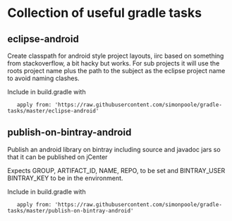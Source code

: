 # Collection of useful gradle tasks

## eclipse-android

Create classpath for android style project layouts, iirc based on something from stackoverflow, a bit hacky but works. For sub projects it will use the roots project name plus the path to the subject as the eclipse project name to avoid naming clashes.

Include in build.gradle with 
       
       apply from: 'https://raw.githubusercontent.com/simonpoole/gradle-tasks/master/eclipse-android'
       
## publish-on-bintray-android

Publish an android library on bintray including source and javadoc jars so that it can be published on jCenter 

Expects GROUP, ARTIFACT_ID, NAME, REPO, to be set and BINTRAY_USER BINTRAY_KEY to be in the environment.

Include in build.gradle with
       
       apply from: 'https://raw.githubusercontent.com/simonpoole/gradle-tasks/master/publish-on-bintray-android'